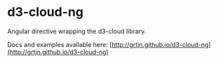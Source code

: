 # d3-cloud-ng
Angular directive wrapping the d3-cloud library.

Docs and examples available here: [http://grtjn.github.io/d3-cloud-ng](http://grtjn.github.io/d3-cloud-ng)
